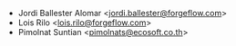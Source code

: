 - Jordi Ballester Alomar \<<jordi.ballester@forgeflow.com>\>
- Lois Rilo \<<lois.rilo@forgeflow.com>\>
- Pimolnat Suntian \<<pimolnats@ecosoft.co.th>\>
